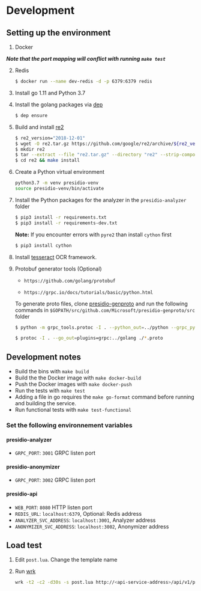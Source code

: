 
# Development

## Setting up the environment

1. Docker

***Note that the port mapping will conflict with running `make test`***

2. Redis

    ```sh
    $ docker run --name dev-redis -d -p 6379:6379 redis
    ```

3. Install go 1.11 and Python 3.7

4. Install the golang packages via [dep](https://github.com/golang/dep/releases)

    ```sh
    $ dep ensure
    ```

5. Build and install [re2](https://github.com/google/re2)

    ```sh
    $ re2_version="2018-12-01"
    $ wget -O re2.tar.gz https://github.com/google/re2/archive/${re2_version}.tar.gz
    $ mkdir re2 
    $ tar --extract --file "re2.tar.gz" --directory "re2" --strip-components 1
    $ cd re2 && make install
    ```

6. Create a Python virtual environment

    ```sh
    python3.7 -m venv presidio-venv
    source presidio-venv/bin/activate
    ```

7. Install the Python packages for the analyzer in the `presidio-analyzer` folder

    ```sh
    $ pip3 install -r requirements.txt
    $ pip3 install -r requirements-dev.txt
    ```

    **Note:** If you encounter errors with `pyre2` than install `cython` first

    ```sh
    $ pip3 install cython
    ```

8. Install [tesseract](https://github.com/tesseract-ocr/tesseract/wiki) OCR framework.

9. Protobuf generator tools (Optional)

    - `https://github.com/golang/protobuf`

    - `https://grpc.io/docs/tutorials/basic/python.html`

    To generate proto files, clone [presidio-genproto](https://github.com/Microsoft/presidio-genproto) and run the following commands in `$GOPATH/src/github.com/Microsoft/presidio-genproto/src` folder

    ```sh
    $ python -m grpc_tools.protoc -I . --python_out=../python --grpc_python_out=../python ./*.proto
    ```

    ```sh
    $ protoc -I . --go_out=plugins=grpc:../golang ./*.proto
    ```

## Development notes

- Build the bins with `make build`
- Build the the Docker image with `make docker-build`
- Push the Docker images with `make docker-push`
- Run the tests with `make test`
- Adding a file in go requires the `make go-format` command before running and building the service.
- Run functional tests with `make test-functional`

### Set the following environnement variables

#### presidio-analyzer

- `GRPC_PORT`: `3001` GRPC listen port

#### presidio-anonymizer

- `GRPC_PORT`: `3002` GRPC listen port

#### presidio-api

- `WEB_PORT`: `8080` HTTP listen port
- `REDIS_URL`: `localhost:6379`, Optional: Redis address
- `ANALYZER_SVC_ADDRESS`: `localhost:3001`, Analyzer address
- `ANONYMIZER_SVC_ADDRESS`: `localhost:3002`, Anonymizer address

## Load test

1. Edit  `post.lua`. Change the template name
2. Run [wrk](https://github.com/wg/wrk)

    ```sh
    wrk -t2 -c2 -d30s -s post.lua http://<api-service-address>/api/v1/projects/<my-project>/analyze
    ```

